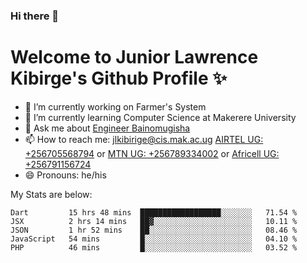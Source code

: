 ### Hi there 👋 
# Welcome to Junior Lawrence Kibirge's Github Profile ✨
 
<!--
**juniorkibirige/juniorkibirige** is a ✨ _special_ ✨ repository because its `README.md` (this file) appears on your GitHub profile.

Here are some ideas to get you started:

- 🔭 I’m currently working on ...
- 🌱 I’m currently learning ...
- 👯 I’m looking to collaborate on ...
- 🤔 I’m looking for help with ...
- 💬 Ask me about ...
- 📫 How to reach me: ...
- 😄 Pronouns: ...
- ⚡ Fun fact: ...
-->
- 🔭 I’m currently working on Farmer's System
- 🌱 I’m currently learning Computer Science at Makerere University
- 💬 Ask me about [Engineer Bainomugisha](mailto:baino@mak.ac.ug)
- 📫 How to reach me: [jlkibirige@cis.mak.ac.ug](mailto:jlkibirige@cis.mak.ac.ug) [AIRTEL UG: +256705568794](url=tel:+256705568794) or [MTN UG: +256789334002](tel:+256789334002) or [Africell UG: +256791156724](tel:+256791156724)
- 😄 Pronouns: he/his

My Stats are below:

<!--START_SECTION:waka-->
```text
Dart         15 hrs 48 mins  ██████████████████░░░░░░░   71.54 % 
JSX          2 hrs 14 mins   ██▓░░░░░░░░░░░░░░░░░░░░░░   10.11 % 
JSON         1 hr 52 mins    ██░░░░░░░░░░░░░░░░░░░░░░░   08.46 % 
JavaScript   54 mins         █░░░░░░░░░░░░░░░░░░░░░░░░   04.10 % 
PHP          46 mins         █░░░░░░░░░░░░░░░░░░░░░░░░   03.52 % 
```
<!--END_SECTION:waka-->
